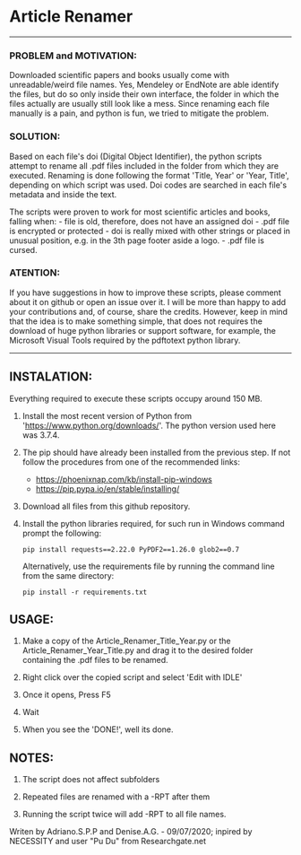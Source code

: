 # Article Renamer

--------------------------------
### PROBLEM and MOTIVATION: 
Downloaded scientific papers and books usually come with unreadable/weird file names. Yes, Mendeley or EndNote are able identify the files, but do so only inside their own interface, the folder in which the files actually are usually still look like a mess. Since renaming each file manually is a pain, and python is fun, we tried to mitigate the problem.

### SOLUTION: 
Based on each file's doi (Digital Object Identifier), the python scripts attempt to rename all .pdf files included in the folder from which they are executed. Renaming is done following the format 'Title, Year' or 'Year, Title', depending on which script was used. Doi codes are searched in each file's metadata and inside the text. 

The scripts were proven to work for most scientific articles and books, falling when:
	- file is old, therefore, does not have an assigned doi
	- .pdf file is encrypted or protected
	- doi is really mixed with other strings or placed in unusual position, e.g. in the 3th page footer aside a logo.
	- .pdf file is cursed.

### ATENTION: 
If you have suggestions in how to improve these scripts, please comment about it on github or open an issue over it. I will be more than happy to add your contributions and, of course, share the credits. However, keep in mind that the idea is to make something simple, that does not requires the download of huge python libraries or support software, for example, the Microsoft Visual Tools required by the pdftotext python library.

--------------------------------
## INSTALATION:

Everything required to execute these scripts occupy around 150 MB. 
 
1. Install the most recent version of Python from 'https://www.python.org/downloads/'. The python version used here was 3.7.4.

2. The pip should have already been installed from the previous step. If not follow the procedures from one of the recommended links:
	- https://phoenixnap.com/kb/install-pip-windows
	- https://pip.pypa.io/en/stable/installing/

3. Download all files from this github repository.

4. Install the python libraries required, for such run in Windows command prompt the following:
	
	`pip install requests==2.22.0 PyPDF2==1.26.0 glob2==0.7`
	
	Alternatively, use the requirements file by running the command line from the same directory:

	`pip install -r requirements.txt`


## USAGE:

1. Make a copy of the Article_Renamer_Title_Year.py or the Article_Renamer_Year_Title.py and drag it to the desired folder containing the .pdf files to be renamed.

2. Right click over the copied script and select 'Edit with IDLE'

3. Once it opens, Press F5

4. Wait

5. When you see the 'DONE!', well its done.

## NOTES:

1. The script does not affect subfolders

2. Repeated files are renamed with a -RPT after them

3. Running the script twice will add -RPT to all file names.




Writen by Adriano.S.P.P and Denise.A.G. - 09/07/2020; inpired by NECESSITY and user "Pu Du" from Researchgate.net
